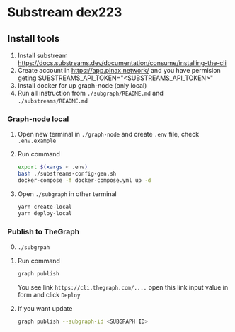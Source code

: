 # Substream dex223

## Install tools

1. Install substream https://docs.substreams.dev/documentation/consume/installing-the-cli
2. Create account in https://app.pinax.network/ and you have permision geting SUBSTREAMS_API_TOKEN="<SUBSTREAMS_API_TOKEN>"
3. Install docker for up graph-node (only local)
4. Run all instruction from `./subgraph/README.md` and `./substreams/README.md`

### Graph-node local

1. Open new terminal in `./graph-node` and create `.env` file, check `.env.example`
2. Run command

   ```bash
   export $(xargs < .env)
   bash ./substreams-config-gen.sh
   docker-compose -f docker-compose.yml up -d
   ```

3. Open `./subgraph` in other terminal

   ```bash
   yarn create-local
   yarn deploy-local
   ```

### Publish to TheGraph

0. `./subgrpah`
1. Run command

   ```bash
   graph publish
   ```

   You see link `https://cli.thegraph.com/....` open this link input value in form and click `Deploy`

2. If you want update

   ```bash
   graph publish --subgraph-id <SUBGRAPH ID>
   ```

